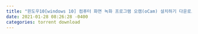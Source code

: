 ```yaml
---
title: "윈도우10[windows 10] 컴퓨터 화면 녹화 프로그램 오캠(oCam) 설치하기 다운로드"
date: 2021-01-28 08:26:28 -0400
categories: torrent download
---
```

<div style='height:0;overflow:hidden'>
2021-01-28-downloadTorrent.md

카테고리

검색하기
앱피아
프로필사진
끔손
글쓰기
방명록
RSS
관리
IT_OS_ETC../[OS]Windows10
윈도우10[windows 10] 컴퓨터 화면 녹화 프로그램 오캠(oCam) 설치하기, 사용방법
SmartLeader 끔손 2020. 6. 20. 07:55

 
윈도우10[windows 10] 컴퓨터 화면 녹화 프로그램 
오캠(oCam) 설치하기, 사용방법
 

최근 기술/테크 유튜브들이 많이 늘어났고, 그 분들은 많은 사람들이 컴퓨터 화면을 녹화해야하는 필요성이 제기 되었습니다. 그래서 오늘은 현재 컴퓨터 화면을 녹화하는 프로그램인 오캠(oCam)을 설치하고 사용하는 방법에 대해서 간단히 포스팅을 해보고자 합니다. 먼저, 다음 링크를 가셔서 다운로드를 받으셔야 합니다. 

https://ohsoft.net/kor/ocam/download.php?cate=1002

 
OH!SOFT - 오캠 다운로드

Copyright © 2016 Ohsoft.net. All Rights Reserved.

ohsoft.net
다음 보이는 화면에서 Exc파일 기반으로 다운로드를 하시면 됩니다. 그림과 같이 다음 브라우저 화면에서 빨간 상자로 표시 되어 있는 부분을 클릭하시면 됩니다. 


오캠(oCam) 공식홈페이지
위에서 빨간 상자 부분을 클릭하셨다면, 다음과 같이 다운로드가 완료되었을 것입니다. 그럼 다음 부분에 아이콘을 클릭해 주시길 바랍니다. 


오캠(oCam) 공식홈페이지 다운로드 완료 
그럼 다음과 같이 설치가 진행이 됩니다. 먼저 설치 하고자 하는 언어를 선택해주시길 바랍니다. 


설치 진행화면 - 언어 선택
그런 후에 사용자 계약에 관련된 화면이 나타납니다. 여기에서 빨간 상자 부분과 같이 '사용자 계약에 동의합니다' 부분을 선택하신 후 [다음] 부분을 클릭해 주시길 바랍니다. 


설치 진행화면 - 사용자 계약 
위의 과정을 완료하시면, 바로 설치가 진행이 됩니다. 설치 완료 된후 다음과 같이 실행이 바로 됩니다. 이 때 녹색 상자 부분은 동영상이 녹화될 부분을 지정하는 것입니다. 그런 후에 녹화 버튼을 누르시면 화면이 녹화가 됩니다. 


오캠(oCam) 실행화면 
실제 녹화가 진행이 되면 위의 녹색 상자는 빨간 상자로 변화되면서 오캠(oCam) 부분이 다음과 같이 녹화가 진행됨을 표시하고 있습니다. 


오캠(oCam) 녹화 진행화면 
이와 같은 방식으로 오캠(oCam)이 동작하고 녹화가 진행이 됩니다. 

 

이번 포스팅에서는 윈도우10[windows 10] 컴퓨터 화면 녹화 프로그램 오캠(oCam) 설치하기, 사용방법라는 주제로 이야기를 해봤습니다. 혹시 기업에서 사용하시는 분이라면 반드시 구매하셔서 사용하셔야 합니다. 다음의 표를 참고하시길 바랍니다. 


사용 및 구매 안내 
비 영리 개인이 사용하시는 것이라면, 무료입니다. 혹시 궁금하신 점이나 문의 사항이 있으시면 언제든지 댓글 및 방명록에 글 남겨주시길 바랍니다. 참고하시길 바랍니다. 

 

좋아요공감
공유하기글 요소구독하기
저작자표시비영리변경금지
카카오스토리
트위터
페이스북
'IT_OS_ETC.. > [OS]Windows10' 카테고리의 다른 글
윈도우10[windows 10] 추천 무료 동영상 편집 프로그램 뱁믹스 동영상 나누기 자르기  (0)	2020.07.03
윈도우10[windows 10] 추천 무료 동영상 편집 프로그램 뱁믹스 설치하기  (0)	2020.07.01
윈도우10[windows 10] 컴퓨터 화면 녹화 프로그램 오캠(oCam) 설치하기, 사용방법  (0)	2020.06.20
윈도우10[windows 10] 시작프로그램 설정/부팅 후 프로그램 자동 실행 막기  (0)	2020.06.14
윈도우10[windows 10] uTorrent(유토렌트) 3.5.5 프로그램(client) 다운로드 및 설치하기  (0)	2020.06.10
윈도우10[windows 10] 동영상 재생 플레이어(카카오(구. 다음) 팟플레이어) 설치하기  (0)	2020.06.06
Tag
oCam사용법, oCam설치, 오캠녹화, 오캠사용법, 오캠설치, 컴퓨터화면녹화, 화면녹화
 
'IT_OS_ETC../[OS]Windows10' Related Articles

윈도우10[windows 10] 추천 무료 동영상 편집 프로그램 뱁믹스 동영상 나누기 자르기
2020.07.03

윈도우10[windows 10] 추천 무료 동영상 편집 프로그램 뱁믹스 설치하기
2020.07.01

윈도우10[windows 10] 시작프로그램 설정/부팅 후 프로그램 자동 실행 막기
2020.06.14

윈도우10[windows 10] uTorrent(유토렌트) 3.5.5 프로그램(client) 다운로드 및 설치하기
2020.06.10more
 
0 Comments
Secret
여러분의 소중한 댓글을 입력해주세요
 Send
Prev1···525354555657585960···76Next
Blog is powered by kakao / Designed by Tistory
앱피아 구독하기
